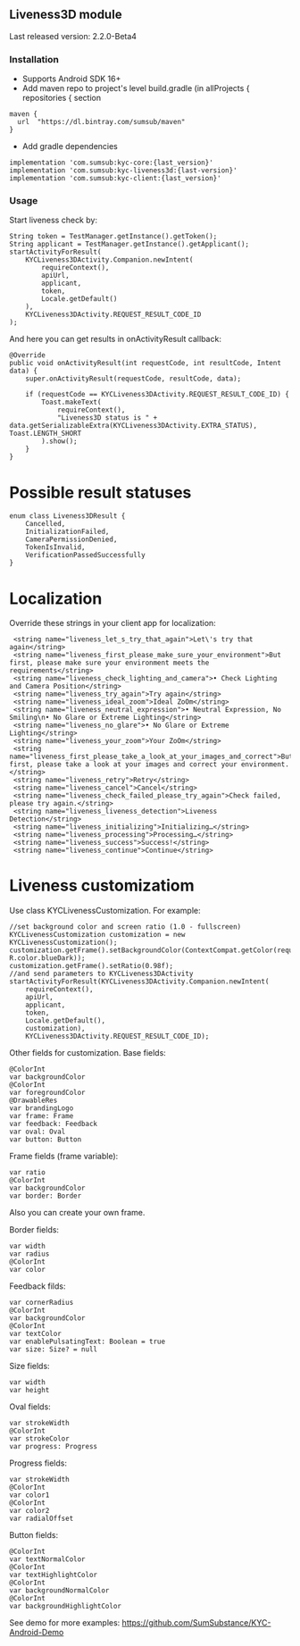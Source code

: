 ## Liveness3D module

Last released version: 2.2.0-Beta4

### Installation
* Supports Android SDK 16+
* Add maven repo to project's level build.gradle (in allProjects { repositories { section
```
maven {
  url  "https://dl.bintray.com/sumsub/maven"
}
```
* Add gradle dependencies
```
implementation 'com.sumsub:kyc-core:{last_version}'
implementation 'com.sumsub:kyc-liveness3d:{last-version}'
implementation 'com.sumsub:kyc-client:{last_version}'
```

### Usage
Start liveness check by:
```
String token = TestManager.getInstance().getToken();
String applicant = TestManager.getInstance().getApplicant();
startActivityForResult(
	KYCLiveness3DActivity.Companion.newIntent(
		requireContext(), 
		apiUrl, 
		applicant, 
		token, 
		Locale.getDefault()
	), 
	KYCLiveness3DActivity.REQUEST_RESULT_CODE_ID
);
```
And here you can get results in onActivityResult callback:
```
@Override
public void onActivityResult(int requestCode, int resultCode, Intent data) {
    super.onActivityResult(requestCode, resultCode, data);

    if (requestCode == KYCLiveness3DActivity.REQUEST_RESULT_CODE_ID) {
        Toast.makeText(
        	requireContext(), 
        	"Liveness3D status is " + data.getSerializableExtra(KYCLiveness3DActivity.EXTRA_STATUS), Toast.LENGTH_SHORT
        ).show();
    }  
}
```

# Possible result statuses
```
enum class Liveness3DResult {
    Cancelled,
    InitializationFailed,
    CameraPermissionDenied,
    TokenIsInvalid,
    VerificationPassedSuccessfully
}
```

# Localization

Override these strings in your client app for localization:
```
 <string name="liveness_let_s_try_that_again">Let\'s try that again</string>
 <string name="liveness_first_please_make_sure_your_environment">But first, please make sure your environment meets the requirements</string>
 <string name="liveness_check_lighting_and_camera">• Check Lighting and Camera Position</string>
 <string name="liveness_try_again">Try again</string>
 <string name="liveness_ideal_zoom">Ideal ZoOm</string>
 <string name="liveness_neutral_expression">• Neutral Expression, No Smiling\n• No Glare or Extreme Lighting</string>
 <string name="liveness_no_glare">• No Glare or Extreme Lighting</string>
 <string name="liveness_your_zoom">Your ZoOm</string>
 <string name="liveness_first_please_take_a_look_at_your_images_and_correct">But first, please take a look at your images and correct your environment.</string>
 <string name="liveness_retry">Retry</string>
 <string name="liveness_cancel">Cancel</string>
 <string name="liveness_check_failed_please_try_again">Check failed, please try again.</string>
 <string name="liveness_liveness_detection">Liveness Detection</string>
 <string name="liveness_initializing">Initializing…</string>
 <string name="liveness_processing">Processing…</string>
 <string name="liveness_success">Success!</string>
 <string name="liveness_continue">Continue</string>
```

# Liveness customizatiom

Use class KYCLivenessCustomization. For example:
```
//set background color and screen ratio (1.0 - fullscreen)
KYCLivenessCustomization customization = new KYCLivenessCustomization();
customization.getFrame().setBackgroundColor(ContextCompat.getColor(requireContext(), R.color.blueDark));
customization.getFrame().setRatio(0.98f);
//and send parameters to KYCLiveness3DActivity
startActivityForResult(KYCLiveness3DActivity.Companion.newIntent(
    requireContext(), 
    apiUrl, 
    applicant, 
    token, 
    Locale.getDefault(), 
    customization), 
    KYCLiveness3DActivity.REQUEST_RESULT_CODE_ID);
```

Other fields for customization. Base fields:

```
@ColorInt
var backgroundColor
@ColorInt
var foregroundColor
@DrawableRes
var brandingLogo
var frame: Frame
var feedback: Feedback
var oval: Oval
var button: Button
```

Frame fields (frame variable):
```
var ratio
@ColorInt
var backgroundColor
var border: Border
```
Also you can create your own frame.

Border fields:
```
var width
var radius
@ColorInt
var color
```

Feedback filds:
```
var cornerRadius
@ColorInt
var backgroundColor
@ColorInt
var textColor
var enablePulsatingText: Boolean = true
var size: Size? = null
```

Size fields:
```
var width
var height
```

Oval fields:
```
var strokeWidth
@ColorInt
var strokeColor
var progress: Progress
```

Progress fields:
```
var strokeWidth
@ColorInt
var color1
@ColorInt
var color2
var radialOffset
```

Button fields:
```
@ColorInt
var textNormalColor
@ColorInt
var textHighlightColor
@ColorInt
var backgroundNormalColor
@ColorInt
var backgroundHighlightColor
```

See demo for more examples: https://github.com/SumSubstance/KYC-Android-Demo

